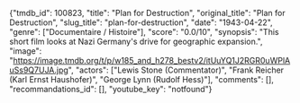 {"tmdb_id": 100823, "title": "Plan for Destruction", "original_title": "Plan for Destruction", "slug_title": "plan-for-destruction", "date": "1943-04-22", "genre": ["Documentaire / Histoire"], "score": "0.0/10", "synopsis": "This short film looks at Nazi Germany's drive for geographic expansion.", "image": "https://image.tmdb.org/t/p/w185_and_h278_bestv2/itUuYQ1J2RGR0uWPlAuSs9Q7UJA.jpg", "actors": ["Lewis Stone (Commentator)", "Frank Reicher (Karl Ernst Haushofer)", "George Lynn (Rudolf Hess)"], "comments": [], "recommandations_id": [], "youtube_key": "notfound"}